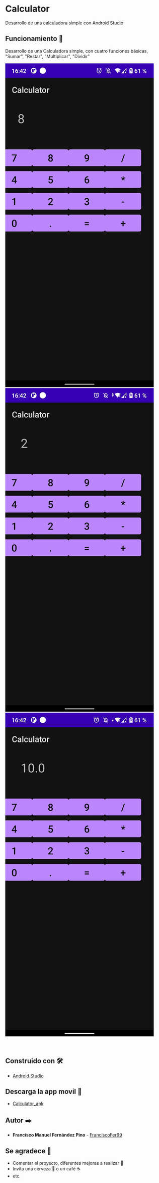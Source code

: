 # Calculator

Desarrollo de una calculadora simple con Android Studio

## Funcionamiento 🚀

Desarrollo de una Calculadora simple, con cuatro funciones básicas, "Sumar", "Restar", "Multiplicar", "Dividir"

![Introduce8.jpeg](https://github.com/FranciscoFer99/Calculator/blob/main/Calculator/images/Introduce8.jpeg)
![pulsaSumaEIntroduce2.jpeg](https://github.com/FranciscoFer99/Calculator/blob/main/Calculator/images/pulsaSumaEIntroduce2.jpeg)
![MuestraSolucionDelCalculo10.jpeg](https://github.com/FranciscoFer99/Calculator/blob/main/Calculator/images/MuestraSolucionDelCalculo10.jpeg)

<img src="" width="" height="">

## Construido con 🛠️


* [Android Studio](https://developer.android.com/studio)


## Descarga la app movil 📌

* [Calculator_apk](https://github.com/FranciscoFer99/Calculator/blob/main/Calculator/appMovil/Calculator_base.apk)

## Autor ✒️


* **Francisco Manuel Fernández Pino** - [FranciscoFer99](https://github.com/FranciscoFer99)


## Se agradece 🎁

* Comentar el proyecto, diferentes mejoras a realizar 📢
* Invita una cerveza 🍺 o un café ☕ 
* etc.


